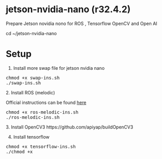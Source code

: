 # jetson-nvidia-nano (r32.4.2)
Prepare Jetson novidia nono for ROS , Tensorflow OpenCV and Open AI

cd ~/jetson-nvidia-nano
# Setup
1. Install more swap file for jetson nvidia nano
<div class="highlight highlight-source-shell"><pre>
chmod +x swap-ins.sh
./swap-ins.sh
</pre></div>
2. Install ROS (melodic)<br>
<p>Official instructions can be found <a href="http://wiki.ros.org/melodic/Installation/Ubuntu" rel="nofollow">here</a></p>
<div class="highlight highlight-source-shell"><pre>
chmod +x ros-melodic-ins.sh
./ros-melodic-ins.sh
</pre></div>
3. Install OpenCV3
https://github.com/apiyap/buildOpenCV3

4. Install tensorflow 
<div class="highlight highlight-source-shell"><pre>
chmod +x tensorflow-ins.sh
./chmod +x 
</pre></div>
  
